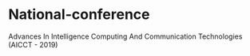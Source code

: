 # National-conference
Advances In Intelligence Computing And Communication Technologies (AICCT - 2019)
